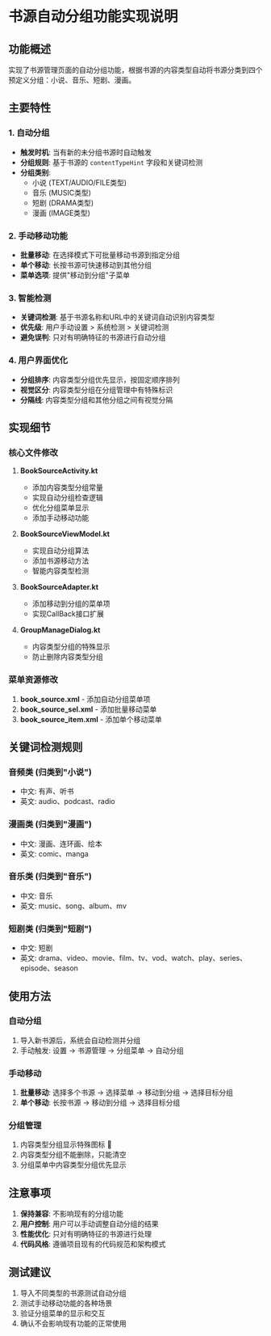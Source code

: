 # 书源自动分组功能实现说明

## 功能概述

实现了书源管理页面的自动分组功能，根据书源的内容类型自动将书源分类到四个预定义分组：小说、音乐、短剧、漫画。

## 主要特性

### 1. 自动分组
- **触发时机**: 当有新的未分组书源时自动触发
- **分组规则**: 基于书源的 `contentTypeHint` 字段和关键词检测
- **分组类别**: 
  - 小说 (TEXT/AUDIO/FILE类型)
  - 音乐 (MUSIC类型)
  - 短剧 (DRAMA类型) 
  - 漫画 (IMAGE类型)

### 2. 手动移动功能
- **批量移动**: 在选择模式下可批量移动书源到指定分组
- **单个移动**: 长按书源可快速移动到其他分组
- **菜单选项**: 提供"移动到分组"子菜单

### 3. 智能检测
- **关键词检测**: 基于书源名称和URL中的关键词自动识别内容类型
- **优先级**: 用户手动设置 > 系统检测 > 关键词检测
- **避免误判**: 只对有明确特征的书源进行自动分组

### 4. 用户界面优化
- **分组排序**: 内容类型分组优先显示，按固定顺序排列
- **视觉区分**: 内容类型分组在分组管理中有特殊标识
- **分隔线**: 内容类型分组和其他分组之间有视觉分隔

## 实现细节

### 核心文件修改

1. **BookSourceActivity.kt**
   - 添加内容类型分组常量
   - 实现自动分组检查逻辑
   - 优化分组菜单显示
   - 添加手动移动功能

2. **BookSourceViewModel.kt**
   - 实现自动分组算法
   - 添加书源移动方法
   - 智能内容类型检测

3. **BookSourceAdapter.kt**
   - 添加移动到分组的菜单项
   - 实现CallBack接口扩展

4. **GroupManageDialog.kt**
   - 内容类型分组的特殊显示
   - 防止删除内容类型分组

### 菜单资源修改

1. **book_source.xml** - 添加自动分组菜单项
2. **book_source_sel.xml** - 添加批量移动菜单
3. **book_source_item.xml** - 添加单个移动菜单

## 关键词检测规则

### 音频类 (归类到"小说")
- 中文: 有声、听书
- 英文: audio、podcast、radio

### 漫画类 (归类到"漫画")
- 中文: 漫画、连环画、绘本
- 英文: comic、manga

### 音乐类 (归类到"音乐")
- 中文: 音乐
- 英文: music、song、album、mv

### 短剧类 (归类到"短剧")
- 中文: 短剧
- 英文: drama、video、movie、film、tv、vod、watch、play、series、episode、season

## 使用方法

### 自动分组
1. 导入新书源后，系统会自动检测并分组
2. 手动触发: 设置 → 书源管理 → 分组菜单 → 自动分组

### 手动移动
1. **批量移动**: 选择多个书源 → 选择菜单 → 移动到分组 → 选择目标分组
2. **单个移动**: 长按书源 → 移动到分组 → 选择目标分组

### 分组管理
1. 内容类型分组显示特殊图标 📱
2. 内容类型分组不能删除，只能清空
3. 分组菜单中内容类型分组优先显示

## 注意事项

1. **保持兼容**: 不影响现有的分组功能
2. **用户控制**: 用户可以手动调整自动分组的结果
3. **性能优化**: 只对有明确特征的书源进行处理
4. **代码风格**: 遵循项目现有的代码规范和架构模式

## 测试建议

1. 导入不同类型的书源测试自动分组
2. 测试手动移动功能的各种场景
3. 验证分组菜单的显示和交互
4. 确认不会影响现有功能的正常使用